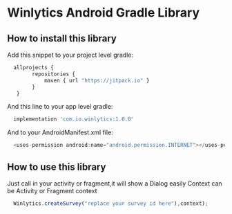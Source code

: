 # Winlytics Android Gradle Library

## How to install this library

Add this snippet to your project level gradle:

```javascript
  allprojects {
        repositories {
            maven { url "https://jitpack.io" }
        }
   }
```

And this line to your app level gradle:
```javascript
  implementation 'com.io.winlytics:1.0.0'
```
And to your AndroidManifest.xml file:
```javascript
  <uses-permission android:name="android.permission.INTERNET"></uses-permission>
```

## How to use this library

Just call in your activity or fragment,it will show a Dialog easily
Context can be Activity or Fragment context
```javascript
  Winlytics.createSurvey("replace your survey id here"),context);
```

